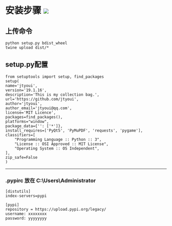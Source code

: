 # **安装步骤** [![](https://github.com/zhangwei0530/logo/blob/master/logo/photolog.png)][1]


## 上传命令
    python setup.py bdist_wheel
    twine upload dist/*

## setup.py配置
    from setuptools import setup, find_packages
    setup(
    name='jtyoui',
    version='19.1.16',
    description='This is my collection bag.',
    url='https://github.com/jtyoui',
    author='jtyoui',
    author_email='jtyoui@qq.com',
    license='MIT Licence',
    packages=find_packages(),
    platforms="window",
    package_data={'': ['*']},
    install_requires=['PyQt5', 'PyMuPDF', 'requests', 'pygame'],
    classifiers=[
        "Programming Language :: Python :: 3",
        "License :: OSI Approved :: MIT License",
        "Operating System :: OS Independent",
    ],
    zip_safe=False
    )
    
***

### .pypirc 放在 C:\Users\Administrator
    [distutils]
    index-servers=pypi
    
    [pypi]
    repository = https://upload.pypi.org/legacy/
    username: xxxxxxxx
    password: yyyyyyyy



[1]: https://www.jtyoui.com